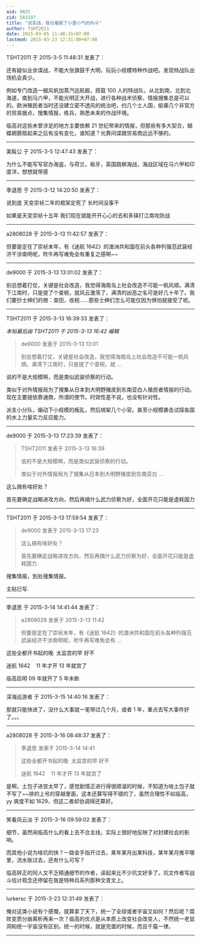```yaml
---
aid: 9025
zid: 583287
title: "说实话，我也看腻了小里小气的内斗"
author: TSHT2011
date: 2015-03-05 11:48:31+07:00
lastmod: 2015-03-23 12:31:00+07:00
---
```


TSHT2011 于 2015-3-5 11:48:31 发表了：

还有疑似业余谍战，不能大张旗鼓干大明，玩玩小规模特种作战吧。发现特战队出场机会真少。

例如专门改造一艘风帆加蒸汽巡航舰，搭载 100 人的特战队，从北到南，北到北海道，南到马六甲，不能光明正大开战，进行各种战术侦察，情报搜集总是可以的。欧洲殖民者当时还没建立密不透风的统治吧，扫几个土人国，偷袭几个非官方的贸易据点，搜集情报，练兵，熟悉未来的作战环境。

临高对这些未曾涉足的地方主要依赖 21 世纪带来的情报，但那些有多大契合，蝴蝶翅膀扇起来之后有没有变化，谁知道？光靠间谍跟贸易商远远不够的。

---

美髯公 于 2015-3-5 12:47:43 发表了：

为什么不能写写官办海盗，与荷兰，板牙，英国跳梆海战，海战区域在马六甲和印度洋，想想就带感

---

季退思 于 2015-3-12 14:20:50 发表了：

说到底 天变崇祯二年的框架定死了 长时间没事干

如果是天变崇祯十五年 我们现在就能开开心心的去和多铎打江南攻防战

---

a2808028 于 2015-3-13 11:42:57 发表了：

但要是定在了崇祯末年，有《迷航 1642》的澳洲共和国在前头各种列强范武装经济干涉南明呢，吹牛再写难免会有重复之感啊~~

---

de9000 于 2015-3-13 13:01:02 发表了：

别总想着打仗，关键是社会改造，我觉得海南岛上社会改造不可能一帆风顺。满清下江南时，只是提了个查税，就风云激荡了，满清的凶恶之名可是好几十年了。我们要抄士绅们的根：查田，收税……那些士绅们怎么可能仅因为惧怕就接受了呢。

---

TSHT2011 于 2015-3-13 16:39:33 发表了：

_本帖最后由 TSHT2011 于 2015-3-13 16:42 编辑_

> de9000 发表于 2015-3-13 13:01
>
> 别总想着打仗，关键是社会改造，我觉得海南岛上社会改造不可能一帆风顺。满清下江南时，只是提了个查税，就 ...

说的不是大规模啊，而是类似武装侦察的行动。

类似于对外情报局为了搜集从日本到大明野猪皮到东南亚白人殖民者情报的行动。现在主要就依靠通商，所谓的使节。时效性差不说，也没有针对性。

派支小分队，煽动下小规模的叛乱，然后绑架几个小官。甚至小规模袭击试探各国的水上力量实力反应能力。

---

de9000 于 2015-3-13 17:23:39 发表了：

> TSHT2011 发表于 2015-3-13 16:39
>
> 说的不是大规模啊，而是类似武装侦察的行动。
>
> 类似于对外情报局为了搜集从日本到大明野猪皮到东南亚白 ...

这么搞有啥好处？

首先要确定战略进攻方向，然后再搞什么武力侦察为好，全面开花只能是虚耗国力

---

TSHT2011 于 2015-3-13 17:59:54 发表了：

> de9000 发表于 2015-3-13 17:23
>
> 这么搞有啥好处？
>
> 首先要确定战略进攻方向，然后再搞什么武力侦察为好，全面开花只能是虚耗国力

搜集情报，到处搜集情报。

主贴已写.

---

季退思 于 2015-3-14 14:41:44 发表了：

> a2808028 发表于 2015-3-13 11:42
>
> 但要是定在了崇祯末年，有《迷航 1642》的澳洲共和国在前头各种列强范武装经济干涉南明呢，吹牛再写难免会有 ...

这些全都开书起的晚&nbsp;&nbsp;太监宫的早 好不

迷航 1642&nbsp; &nbsp; 11 年才开 13 年就宫了

临高启明 09 年就开了 5 年未断

---

深海巡游者 于 2015-3-15 14:40:16 发表了：

那就只能快进了，没什么大事就一笔带过几个月，或者 1 年，重点去写大事件好了。。。

---

a2808028 于 2015-3-16 08:48:37 发表了：

> 季退思 发表于 2015-3-14 14:41
>
> 这些全都开书起的晚&nbsp;&nbsp;太监宫的早 好不
>
> 迷航 1642&nbsp; &nbsp; 11 年才开 13 年就宫了

是啊，土包子进宫太早了，感觉剧情正进行得很顺溜的时候，不知道为啥土包子就不写了~~排的上号的穿越里面，这本还算写得不错的了，虽然合理性不如临高，yy 爽度不如 1629，但这二者却协调得还算好。

---

笑看风云淡 于 2015-3-16 09:59:02 发表了：

细节，虽然闹临高什么的看上去不合主线，实际上很好地反映了对封建社会的影响。

而其他小说为啥坑的快？一路金手指开过去，某年某月出某科技，某年某月推平哪里，流水账过去，还有什么可写？

临高转正的同人文不乏精通细节的作者，读起来比不少坑文好多了。坑文作者写战斗估计观念还停留在我是特种兵系列那种文青文上。

---

lurkersc 于 2015-3-23 12:31:49 发表了：

俺对这类小说有个感慨，就算拿了天下，统一了全球或者宇宙又如何？然后呢？腐败变质分崩离析再来一次？临高的优点是从本质上改变社会改变人，不然统一老鼠洞和统一宇宙没有区别，统一的时候，就是完蛋的时候，而且千篇一律。

---
